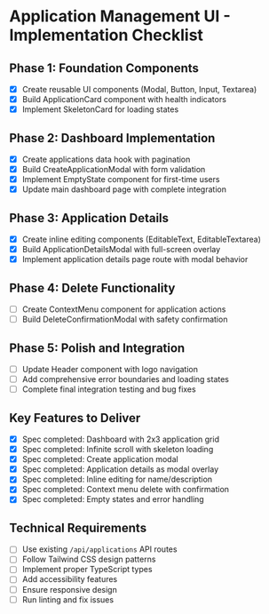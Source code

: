 # Application Management UI - Implementation Checklist

## Phase 1: Foundation Components
- [x] Create reusable UI components (Modal, Button, Input, Textarea)
- [x] Build ApplicationCard component with health indicators
- [x] Implement SkeletonCard for loading states

## Phase 2: Dashboard Implementation  
- [x] Create applications data hook with pagination
- [x] Build CreateApplicationModal with form validation
- [x] Implement EmptyState component for first-time users
- [x] Update main dashboard page with complete integration

## Phase 3: Application Details
- [x] Create inline editing components (EditableText, EditableTextarea)
- [x] Build ApplicationDetailsModal with full-screen overlay
- [x] Implement application details page route with modal behavior

## Phase 4: Delete Functionality
- [ ] Create ContextMenu component for application actions
- [ ] Build DeleteConfirmationModal with safety confirmation

## Phase 5: Polish and Integration
- [ ] Update Header component with logo navigation
- [ ] Add comprehensive error boundaries and loading states
- [ ] Complete final integration testing and bug fixes

## Key Features to Deliver
- [x] Spec completed: Dashboard with 2x3 application grid
- [x] Spec completed: Infinite scroll with skeleton loading
- [x] Spec completed: Create application modal
- [x] Spec completed: Application details as modal overlay
- [x] Spec completed: Inline editing for name/description
- [x] Spec completed: Context menu delete with confirmation
- [x] Spec completed: Empty states and error handling

## Technical Requirements
- [ ] Use existing `/api/applications` API routes
- [ ] Follow Tailwind CSS design patterns
- [ ] Implement proper TypeScript types
- [ ] Add accessibility features
- [ ] Ensure responsive design
- [ ] Run linting and fix issues